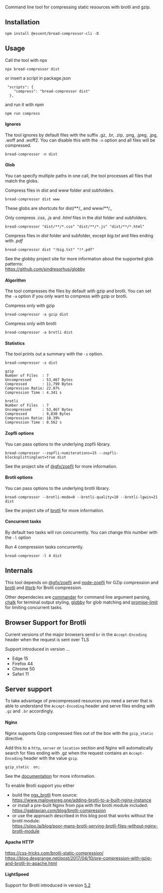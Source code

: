 Command line tool for compressing static resources with brotli and gzip.

## Installation

```
npm install @essent/bread-compressor-cli -D
```

## Usage

Call the tool with npx

```
npx bread-compressor dist
```

or insert a script in package.json

```
 "scripts": {
	"compress": "bread-compressor dist"
  },
```

and run it with npm

```
npm run compress
```

#### Ignores

The tool ignores by default files with the suffix .gz, .br, .zip, .png, .jpeg, .jpg, .woff and .woff2.
You can disable this with the `-n` option and all files will be compressed.

```
bread-compressor -n dist
```

#### Glob

You can specify multiple paths in one call, the tool processes all files that match the globs.

Compress files in _dist_ and _www_ folder and subfolders.

```
bread-compressor dist www
```

These globs are shortcuts for dist/\*\*/_ and www/\*\*/_

Only compress _.css_, _.js_ and _.html_ files in the _dist_ folder and subfolders.

```
bread-compressor "dist/**/*.css" "dist/**/*.js" "dist/**/*.html"
```

Compress files in _dist_ folder and subfolder, except _big.txt_ and files ending with _.pdf_

```
bread-compressor dist "!big.txt" "!*.pdf"
```

See the globby project site for more information about the supported glob patterns:  
https://github.com/sindresorhus/globby

#### Algorithm

The tool compresses the files by default with gzip and brotli. You can set the `-a` option
if you only want to compress with gzip or brotli.

Compress only with gzip

```
bread-compressor -a gzip dist
```

Compress only with brotli

```
bread-compressor -a brotli dist
```

#### Statistics

The tool prints out a summary with the `-s` option.

```
bread-compressor -s dist
```

```
gzip
Number of Files  : 7
Uncompressed     : 53,467 Bytes
Compressed       : 11,799 Bytes
Compression Ratio: 22.07%
Compression Time : 4.341 s

brotli
Number of Files  : 7
Uncompressed     : 53,467 Bytes
Compressed       : 9,830 Bytes
Compression Ratio: 18.39%
Compression Time : 0.562 s
```

#### Zopfli options

You can pass options to the underlying zopfli library.

```
bread-compressor --zopfli-numiterations=15 --zopfli-blocksplittinglast=true dist
```

See the project site of [@gfx/zopfli](https://github.com/gfx/universal-zopfli-js) for more information.

#### Brotli options

You can pass options to the underlying brotli library.

```
bread-compressor --brotli-mode=0 --brotli-quality=10 --brotli-lgwin=21 dist
```

See the project site of [brotli](https://www.npmjs.com/package/brotli) for more information.

#### Concurrent tasks

By default two tasks will run concurrently. You can change this number with the `-l` option

Run 4 compression tasks concurrently.

```
bread-compressor -l 4 dist
```

## Internals

This tool depends on [@gfx/zopfli](https://github.com/gfx/universal-zopfli-js) and [node-zopfli](https://github.com/pierreinglebert/node-zopfli) for GZip compression
and [brotli](https://www.npmjs.com/package/brotli) and [iltorb](https://github.com/MayhemYDG/iltorb) for Brotli compression.

Other dependecies are [commander](https://github.com/tj/commander.js) for command line argument parsing, [chalk](https://github.com/chalk/chalk) for terminal output styling, [globby](https://github.com/sindresorhus/globby) for glob matching and [promise-limit](https://github.com/featurist/promise-limit) for limiting concurrent tasks.

## Browser Support for Brotli

Current versions of the major browsers send `br` in the `Accept-Encoding` header when the request is sent over TLS

Support introduced in version ...

- Edge 15
- Firefox 44
- Chrome 50
- Safari 11

## Server support

To take advantage of precompressed resources you need a server that is able to understand the `Accept-Encoding` header and serve files ending with `.gz` and `.br` accordingly.

#### Nginx

Nginx supports Gzip compressed files out of the box with the `gzip_static` directive.

Add this to a `http`, `server` or `location` section and Nginx will automatically search for files ending with .gz when the request contains an `Accept-Encoding` header with the value `gzip`.

```
gzip_static  on;
```

See the [documentation](http://nginx.org/en/docs/http/ngx_http_gzip_static_module.html) for more information.

To enable Brotli support you either

- build the [ngx_brotli](https://github.com/google/ngx_brotli) from source:  
  https://www.majlovesreg.one/adding-brotli-to-a-built-nginx-instance
- or install a pre-built Nginx from ppa with the brotli module included:  
  https://gablaxian.com/blog/brotli-compression
- or use the approach described in this blog post that works without the brotli module:  
  https://siipo.la/blog/poor-mans-brotli-serving-brotli-files-without-nginx-brotli-module

#### Apache HTTP

https://css-tricks.com/brotli-static-compression/  
https://blog.desgrange.net/post/2017/04/10/pre-compression-with-gzip-and-brotli-in-apache.html

#### LightSpeed

Support for Brotli introduced in version [5.2](https://www.litespeedtech.com/products/litespeed-web-server/release-log)
